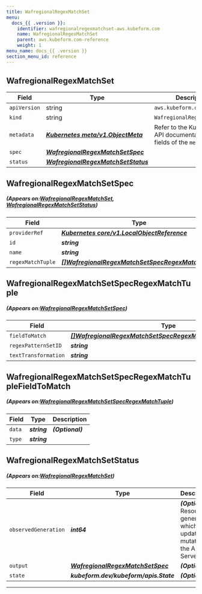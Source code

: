 ```yaml
---
title: WafregionalRegexMatchSet
menu:
  docs_{{ .version }}:
    identifier: wafregionalregexmatchset-aws.kubeform.com
    name: WafregionalRegexMatchSet
    parent: aws.kubeform.com-reference
    weight: 1
menu_name: docs_{{ .version }}
section_menu_id: reference
---
```


## WafregionalRegexMatchSet
| Field | Type | Description |
| ------ | ----- | ----------- |
| `apiVersion` | string | `aws.kubeform.com/v1alpha1` |
|    `kind` | string | `WafregionalRegexMatchSet` |
| `metadata` | ***[Kubernetes meta/v1.ObjectMeta](https://kubernetes.io/docs/reference/generated/kubernetes-api/v1.13/#objectmeta-v1-meta)***|Refer to the Kubernetes API documentation for the fields of the `metadata` field.|
| `spec` | ***[WafregionalRegexMatchSetSpec](#WafregionalRegexMatchSetSpec)***||
| `status` | ***[WafregionalRegexMatchSetStatus](#WafregionalRegexMatchSetStatus)***||
## WafregionalRegexMatchSetSpec
##### (Appears on:[WafregionalRegexMatchSet](#WafregionalRegexMatchSet), [WafregionalRegexMatchSetStatus](#WafregionalRegexMatchSetStatus))
| Field | Type | Description |
| ------ | ----- | ----------- |
| `providerRef` | ***[Kubernetes core/v1.LocalObjectReference](https://kubernetes.io/docs/reference/generated/kubernetes-api/v1.13/#localobjectreference-v1-core)***||
| `id` | ***string***||
| `name` | ***string***||
| `regexMatchTuple` | ***[[]WafregionalRegexMatchSetSpecRegexMatchTuple](#WafregionalRegexMatchSetSpecRegexMatchTuple)***| ***(Optional)*** |
## WafregionalRegexMatchSetSpecRegexMatchTuple
##### (Appears on:[WafregionalRegexMatchSetSpec](#WafregionalRegexMatchSetSpec))
| Field | Type | Description |
| ------ | ----- | ----------- |
| `fieldToMatch` | ***[[]WafregionalRegexMatchSetSpecRegexMatchTupleFieldToMatch](#WafregionalRegexMatchSetSpecRegexMatchTupleFieldToMatch)***||
| `regexPatternSetID` | ***string***||
| `textTransformation` | ***string***||
## WafregionalRegexMatchSetSpecRegexMatchTupleFieldToMatch
##### (Appears on:[WafregionalRegexMatchSetSpecRegexMatchTuple](#WafregionalRegexMatchSetSpecRegexMatchTuple))
| Field | Type | Description |
| ------ | ----- | ----------- |
| `data` | ***string***| ***(Optional)*** |
| `type` | ***string***||
## WafregionalRegexMatchSetStatus
##### (Appears on:[WafregionalRegexMatchSet](#WafregionalRegexMatchSet))
| Field | Type | Description |
| ------ | ----- | ----------- |
| `observedGeneration` | ***int64***| ***(Optional)*** Resource generation, which is updated on mutation by the API Server.|
| `output` | ***[WafregionalRegexMatchSetSpec](#WafregionalRegexMatchSetSpec)***| ***(Optional)*** |
| `state` | ***kubeform.dev/kubeform/apis.State***| ***(Optional)*** |
---
